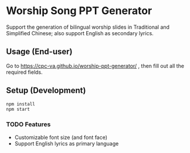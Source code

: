 # Worship Song PPT Generator

Support the generation of bilingual worship slides in Traditional and Simplified Chinese; also support English as secondary lyrics.

## Usage (End-user)
Go to https://cpc-va.github.io/worship-ppt-generator/ , then fill out all the required fields.

## Setup (Development)

```bash
npm install
npm start
```
### TODO Features
- Customizable font size (and font face)
- Support English lyrics as primary language